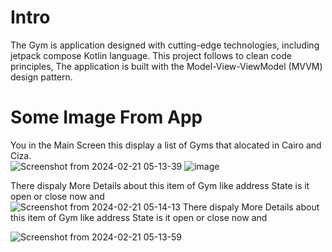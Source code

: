# Intro
The Gym is application designed with cutting-edge technologies, including jetpack compose Kotlin language. This project follows to clean code principles,
The application is built with the Model-View-ViewModel (MVVM) design pattern.
 # Some Image From App

  You in the Main Screen this display a list of Gyms that alocated in Cairo and Ciza.  
![Screenshot from 2024-02-21 05-13-39](https://github.com/ENG-AbdelrahmanGamal/Gym/assets/75239634/d0ac5920-73ea-4025-a6c6-0a7c9c3eb70b)
![image](https://github.com/ENG-AbdelrahmanGamal/ABA/assets/75239634/6d38fec8-c43b-4b0c-a246-8aa9c3fe0fca)

There dispaly More Details about this item of Gym like address State is it open or close now and  
![Screenshot from 2024-02-21 05-14-13](https://github.com/ENG-AbdelrahmanGamal/Gym/assets/75239634/42d7f10d-4340-4199-ae67-889077c3e8ab)
There dispaly More Details about this item of Gym like address State is it open or close now and  

![Screenshot from 2024-02-21 05-13-59](https://github.com/ENG-AbdelrahmanGamal/Gym/assets/75239634/30c4c447-4b05-4fee-b426-e4faf85357b2)


